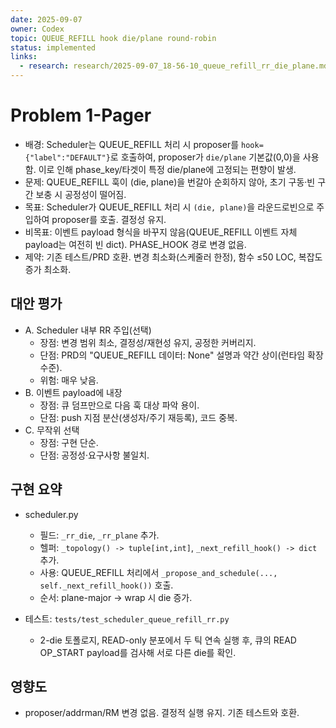 ```yaml
---
date: 2025-09-07
owner: Codex
topic: QUEUE_REFILL hook die/plane round-robin
status: implemented
links:
  - research: research/2025-09-07_18-56-10_queue_refill_rr_die_plane.md
---
```


# Problem 1-Pager

- 배경: Scheduler는 QUEUE_REFILL 처리 시 proposer를 `hook={"label":"DEFAULT"}`로 호출하여, proposer가 `die/plane` 기본값(0,0)을 사용함. 이로 인해 phase_key/타겟이 특정 die/plane에 고정되는 편향이 발생.
- 문제: QUEUE_REFILL 훅이 (die, plane)을 번갈아 순회하지 않아, 초기 구동·빈 구간 보충 시 공정성이 떨어짐.
- 목표: Scheduler가 QUEUE_REFILL 처리 시 `(die, plane)`을 라운드로빈으로 주입하여 proposer를 호출. 결정성 유지.
- 비목표: 이벤트 payload 형식을 바꾸지 않음(QUEUE_REFILL 이벤트 자체 payload는 여전히 빈 dict). PHASE_HOOK 경로 변경 없음.
- 제약: 기존 테스트/PRD 호환. 변경 최소화(스케줄러 한정), 함수 ≤50 LOC, 복잡도 증가 최소화.

## 대안 평가

- A. Scheduler 내부 RR 주입(선택)
  - 장점: 변경 범위 최소, 결정성/재현성 유지, 공정한 커버리지.
  - 단점: PRD의 "QUEUE_REFILL 데이터: None" 설명과 약간 상이(런타임 확장 수준).
  - 위험: 매우 낮음.
- B. 이벤트 payload에 내장
  - 장점: 큐 덤프만으로 다음 훅 대상 파악 용이.
  - 단점: push 지점 분산(생성자/주기 재등록), 코드 중복.
- C. 무작위 선택
  - 장점: 구현 단순.
  - 단점: 공정성·요구사항 불일치.

## 구현 요약

- scheduler.py
  - 필드: `_rr_die`, `_rr_plane` 추가.
  - 헬퍼: `_topology() -> tuple[int,int]`, `_next_refill_hook() -> dict` 추가.
  - 사용: QUEUE_REFILL 처리에서 `_propose_and_schedule(..., self._next_refill_hook())` 호출.
  - 순서: plane-major → wrap 시 die 증가.

- 테스트: `tests/test_scheduler_queue_refill_rr.py`
  - 2-die 토폴로지, READ-only 분포에서 두 틱 연속 실행 후, 큐의 READ OP_START payload를 검사해 서로 다른 die를 확인.

## 영향도

- proposer/addrman/RM 변경 없음. 결정적 실행 유지. 기존 테스트와 호환.


